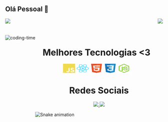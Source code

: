 ## Olá Pessoal 👋

<div>
  
  <img  height="160em" src="https://github-readme-stats.vercel.app/api?username=RodrigoBergenthal&show_icons=true&theme=great-gatsby&include_all_commits=true&count_private=true"/>
  <img align="right" height="160em" src="https://github-readme-stats.vercel.app/api/top-langs/?username=RodrigoBergenthal&layout=compact&langs_count=16&theme=great-gatsby"/>
</div>
<br>

<div  align="center"> 
  <div style="display: inline_block"><br>
    <img align="left" height="250" alt="coding-time" src="https://github.com/LuigiGf/LuigiGf/blob/main/code.gif">
    <h1 align="center">Melhores Tecnologias <3</h1>
    <img align="center" height="30" width="40" alt="js-icon"  src="https://raw.githubusercontent.com/devicons/devicon/master/icons/javascript/javascript-plain.svg">
    <img align="center" height="30" width="40" alt="react-icon" src="https://raw.githubusercontent.com/devicons/devicon/master/icons/react/react-original.svg">
    <img align="center" height="30" width="40" alt="html-icon" src="https://raw.githubusercontent.com/devicons/devicon/master/icons/html5/html5-original.svg">
    <img align="center" height="30" width="40" alt="css-icon" src="https://raw.githubusercontent.com/devicons/devicon/master/icons/css3/css3-original.svg">
    <img align="center" height="30" width="40" alt="nodejs-icon" src="https://raw.githubusercontent.com/devicons/devicon/master/icons/nodejs/nodejs-original.svg">
    </div>
    
  
  <h1 align="center">Redes Sociais</h1>
    <a href = "mailto: rodrigo_bergenthal@live.com">
      <img width="30" src="https://raw.githubusercontent.com/LuigiGf/LuigiGf/fc1cc35f976a2c1b9a2fc78e8cb258535638a284/gmail.svg">
    </a>
    <a href = "https://www.linkedin.com/in/rodrigobergenthal/">
      <img width="25" src="https://raw.githubusercontent.com/LuigiGf/LuigiGf/fc1cc35f976a2c1b9a2fc78e8cb258535638a284/linkedin.svg">
    </a>
    
    
</div>
  
![Snake animation](https://github.com/RodrigoBergenthal/RodrigoBergenthal/blob/output/github-contribution-grid-snake.svg)

